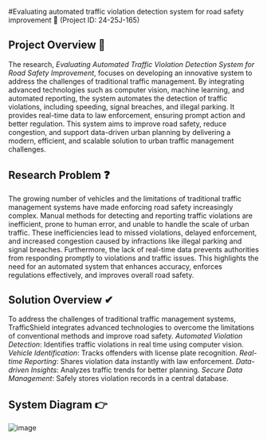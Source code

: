 #Evaluating automated traffic violation detection system for road safety improvement 🚦
(Project ID: 24-25J-165)

## Project Overview 🚦

The research, *Evaluating Automated Traffic Violation Detection System for Road Safety Improvement*, focuses on developing an innovative system to address the challenges of traditional traffic management. By integrating advanced technologies such as computer vision, machine learning, and automated reporting, the system automates the detection of traffic violations, including speeding, signal breaches, and illegal parking. It provides real-time data to law enforcement, ensuring prompt action and better regulation. This system aims to improve road safety, reduce congestion, and support data-driven urban planning by delivering a modern, efficient, and scalable solution to urban traffic management challenges.

## Research Problem ❓

The growing number of vehicles and the limitations of traditional traffic management systems have made enforcing road safety increasingly complex. Manual methods for detecting and reporting traffic violations are inefficient, prone to human error, and unable to handle the scale of urban traffic. These inefficiencies lead to missed violations, delayed enforcement, and increased congestion caused by infractions like illegal parking and signal breaches. Furthermore, the lack of real-time data prevents authorities from responding promptly to violations and traffic issues. This highlights the need for an automated system that enhances accuracy, enforces regulations effectively, and improves overall road safety.

## Solution Overview ✔

To address the challenges of traditional traffic management systems, TrafficShield integrates advanced technologies to overcome the limitations of conventional methods and improve road safety.
*Automated Violation Detection*: Identifies traffic violations in real time using computer vision.
*Vehicle Identification*: Tracks offenders with license plate recognition.
*Real-time Reporting*: Shares violation data instantly with law enforcement.
*Data-driven Insights*: Analyzes traffic trends for better planning.
*Secure Data Management*: Safely stores violation records in a central database.

## System Diagram 👉

![image](https://github.com/user-attachments/assets/5a4c10d1-44fd-4d86-b078-e77292daceb9)

